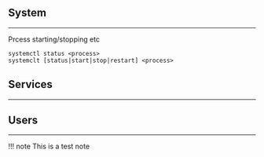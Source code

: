 ## System
---

Prcess starting/stopping etc

```
systemctl status <process>
systemclt [status|start|stop|restart] <process>
```


## Services
---

## Users
---


!!! note
  This is a test note
